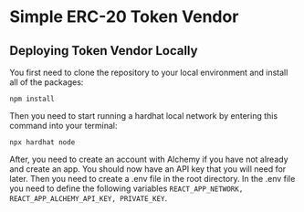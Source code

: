 # Simple ERC-20 Token Vendor

## Deploying Token Vendor Locally

You first need to clone the repository to your local environment and install all of the packages:

```shell
npm install
```

Then you need to start running a hardhat local network by entering this command into your terminal:

```shell
npx hardhat node
```

After, you need to create an account with Alchemy if you have not already and create an app. You should now have an API key that you will need for later. Then you need to create a .env file in the root directory. In the .env file you need to define the following variables ```REACT_APP_NETWORK, REACT_APP_ALCHEMY_API_KEY, PRIVATE_KEY```.
